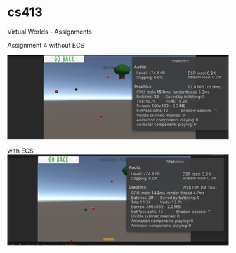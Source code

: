 # cs413
Virtual Worlds - Assignments

Assignment 4 without ECS

![noECS](images/noECS.png)

with ECS
![APECS](images/APECS.png)
